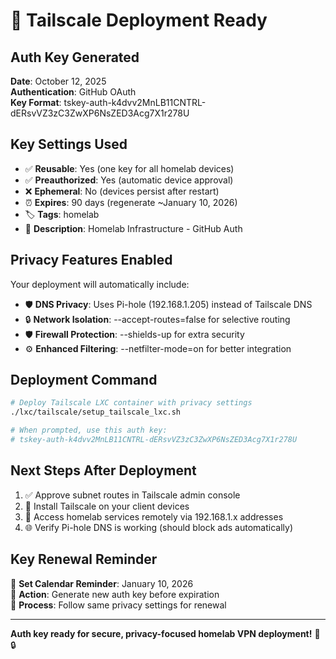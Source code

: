 # 🔑 Tailscale Deployment Ready
## Auth Key Generated

**Date**: October 12, 2025  
**Authentication**: GitHub OAuth  
**Key Format**: tskey-auth-k4dvv2MnLB11CNTRL-dERsvVZ3zC3ZwXP6NsZED3Acg7X1r278U

## Key Settings Used

- ✅ **Reusable**: Yes (one key for all homelab devices)
- ✅ **Preauthorized**: Yes (automatic device approval)
- ❌ **Ephemeral**: No (devices persist after restart)
- ⏰ **Expires**: 90 days (regenerate ~January 10, 2026)
- 🏷️ **Tags**: homelab
- 📝 **Description**: Homelab Infrastructure - GitHub Auth

## Privacy Features Enabled

Your deployment will automatically include:

- 🛡️ **DNS Privacy**: Uses Pi-hole (192.168.1.205) instead of Tailscale DNS
- 🔒 **Network Isolation**: --accept-routes=false for selective routing
- 🛡️ **Firewall Protection**: --shields-up for extra security
- ⚙️ **Enhanced Filtering**: --netfilter-mode=on for better integration

## Deployment Command

```bash
# Deploy Tailscale LXC container with privacy settings
./lxc/tailscale/setup_tailscale_lxc.sh

# When prompted, use this auth key:
# tskey-auth-k4dvv2MnLB11CNTRL-dERsvVZ3zC3ZwXP6NsZED3Acg7X1r278U

```
## Next Steps After Deployment

1. ✅ Approve subnet routes in Tailscale admin console
2. 🔧 Install Tailscale on your client devices
3. 📱 Access homelab services remotely via 192.168.1.x addresses
4. 🌐 Verify Pi-hole DNS is working (should block ads automatically)

## Key Renewal Reminder

📅 **Set Calendar Reminder**: January 10, 2026  
📝 **Action**: Generate new auth key before expiration  
🔄 **Process**: Follow same privacy settings for renewal

---
**Auth key ready for secure, privacy-focused homelab VPN deployment!** 🚀🔒

